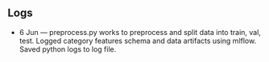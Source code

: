 ## Logs
* 6 Jun — preprocess.py works to preprocess and split data into train, val, test. Logged category features schema and data artifacts using mlflow. Saved python logs to log file.